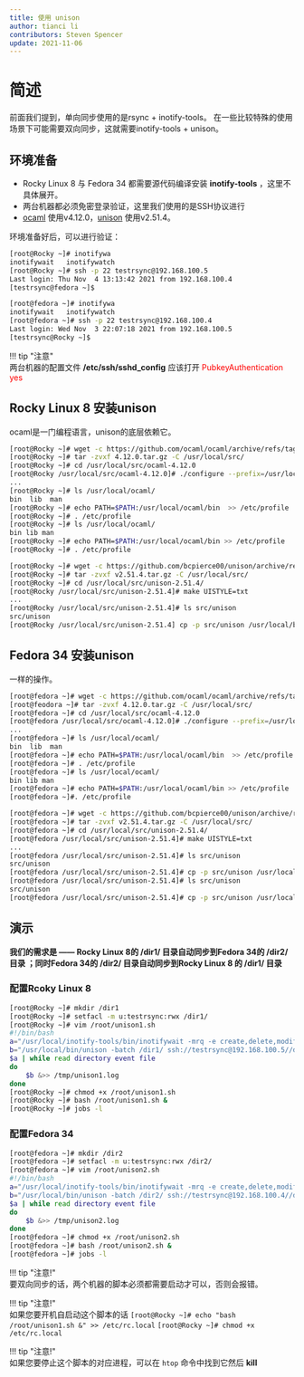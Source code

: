 ```yaml
---
title: 使用 unison
author: tianci li
contributors: Steven Spencer
update: 2021-11-06
---
```


# 简述

前面我们提到，单向同步使用的是rsync + inotify-tools。 在一些比较特殊的使用场景下可能需要双向同步，这就需要inotify-tools + unison。

## 环境准备

* Rocky Linux 8 与 Fedora 34 都需要源代码编译安装 **inotify-tools** ，这里不具体展开。
* 两台机器都必须免密登录验证，这里我们使用的是SSH协议进行
* [ocaml](https://github.com/ocaml/ocaml/) 使用v4.12.0，[unison](https://github.com/bcpierce00/unison/) 使用v2.51.4。

环境准备好后，可以进行验证：

```bash
[root@Rocky ~]# inotifywa
inotifywait   inotifywatch  
[root@Rocky ~]# ssh -p 22 testrsync@192.168.100.5
Last login: Thu Nov  4 13:13:42 2021 from 192.168.100.4
[testrsync@fedora ~]$
```

```bash
[root@fedora ~]# inotifywa
inotifywait   inotifywatch
[root@fedora ~]# ssh -p 22 testrsync@192.168.100.4
Last login: Wed Nov  3 22:07:18 2021 from 192.168.100.5
[testrsync@Rocky ~]$
```

!!! tip "注意"  
两台机器的配置文件 **/etc/ssh/sshd_config** 应该打开 <font color=red>PubkeyAuthentication yes</font>

## Rocky Linux 8 安装unison

ocaml是一门编程语言，unison的底层依赖它。

```bash
[root@Rocky ~]# wget -c https://github.com/ocaml/ocaml/archive/refs/tags/4.12.0.tar.gz
[root@Rocky ~]# tar -zvxf 4.12.0.tar.gz -C /usr/local/src/
[root@Rocky ~]# cd /usr/local/src/ocaml-4.12.0
[root@Rocky /usr/local/src/ocaml-4.12.0]# ./configure --prefix=/usr/local/ocaml && make world opt && make install
...
[root@Rocky ~]# ls /usr/local/ocaml/
bin  lib  man
[root@Rocky ~]# echo PATH=$PATH:/usr/local/ocaml/bin  >> /etc/profile
[root@Rocky ~]# . /etc/profile
[root@Rocky ~]# ls /usr/local/ocaml/
bin lib man
[root@Rocky ~]# echo PATH=$PATH:/usr/local/ocaml/bin >> /etc/profile
[root@Rocky ~]# . /etc/profile
```

```bash
[root@Rocky ~]# wget -c https://github.com/bcpierce00/unison/archive/refs/tags/v2.51.4.tar.gz
[root@Rocky ~]# tar -zvxf v2.51.4.tar.gz -C /usr/local/src/
[root@Rocky ~]# cd /usr/local/src/unison-2.51.4/
[root@Rocky /usr/local/src/unison-2.51.4]# make UISTYLE=txt
...
[root@Rocky /usr/local/src/unison-2.51.4]# ls src/unison
src/unison
[root@Rocky /usr/local/src/unison-2.51.4] cp -p src/unison /usr/local/bin
```

## Fedora 34 安装unison

一样的操作。

```bash
[root@fedora ~]# wget -c https://github.com/ocaml/ocaml/archive/refs/tags/4.12.0.tar.gz
[root@feodora ~]# tar -zvxf 4.12.0.tar.gz -C /usr/local/src/
[root@fedora ~]# cd /usr/local/src/ocaml-4.12.0
[root@fedora /usr/local/src/ocaml-4.12.0]# ./configure --prefix=/usr/local/ocaml && make world opt && make install
...
[root@fedora ~]# ls /usr/local/ocaml/
bin  lib  man
[root@fedora ~]# echo PATH=$PATH:/usr/local/ocaml/bin  >> /etc/profile
[root@fedora ~]# . /etc/profile
[root@fedora ~]# ls /usr/local/ocaml/
bin lib man
[root@fedora ~]# echo PATH=$PATH:/usr/local/ocaml/bin >> /etc/profile
[root@fedora ~]#. /etc/profile
```

```bash
[root@fedora ~]# wget -c https://github.com/bcpierce00/unison/archive/refs/tags/v2.51.4.tar.gz
[root@fedora ~]# tar -zvxf v2.51.4.tar.gz -C /usr/local/src/
[root@fedora ~]# cd /usr/local/src/unison-2.51.4/
[root@fedora /usr/local/src/unison-2.51.4]# make UISTYLE=txt
...
[root@fedora /usr/local/src/unison-2.51.4]# ls src/unison
src/unison
[root@fedora /usr/local/src/unison-2.51.4]# cp -p src/unison /usr/local/bin
[root@fedora /usr/local/src/unison-2.51.4]# ls src/unison
src/unison
[root@fedora /usr/local/src/unison-2.51.4]# cp -p src/unison /usr/local/bin
```


## 演示

**我们的需求是 —— Rocky Linux 8的 /dir1/ 目录自动同步到Fedora 34的 /dir2/ 目录 ；同时Fedora 34的 /dir2/ 目录自动同步到Rocky Linux 8 的 /dir1/ 目录**

### 配置Rcoky Linux 8

```bash
[root@Rocky ~]# mkdir /dir1
[root@Rocky ~]# setfacl -m u:testrsync:rwx /dir1/
[root@Rocky ~]# vim /root/unison1.sh
#!/bin/bash
a="/usr/local/inotify-tools/bin/inotifywait -mrq -e create,delete,modify,move /dir1/"
b="/usr/local/bin/unison -batch /dir1/ ssh://testrsync@192.168.100.5//dir2"
$a | while read directory event file
do
    $b &>> /tmp/unison1.log
done
[root@Rocky ~]# chmod +x /root/unison1.sh
[root@Rocky ~]# bash /root/unison1.sh &
[root@Rocky ~]# jobs -l
```

### 配置Fedora 34

```bash
[root@fedora ~]# mkdir /dir2
[root@fedora ~]# setfacl -m u:testrsync:rwx /dir2/
[root@fedora ~]# vim /root/unison2.sh
#!/bin/bash
a="/usr/local/inotify-tools/bin/inotifywait -mrq -e create,delete,modify,move /dir2/"
b="/usr/local/bin/unison -batch /dir2/ ssh://testrsync@192.168.100.4//dir1"
$a | while read directory event file
do
    $b &>> /tmp/unison2.log
done
[root@fedora ~]# chmod +x /root/unison2.sh
[root@fedora ~]# bash /root/unison2.sh &
[root@fedora ~]# jobs -l
```

!!! tip "注意!"  
要双向同步的话，两个机器的脚本必须都需要启动才可以，否则会报错。

!!! tip "注意!"  
如果您要开机自启动这个脚本的话 `[root@Rocky ~]# echo "bash /root/unison1.sh &" >> /etc/rc.local` `[root@Rocky ~]# chmod +x /etc/rc.local`

!!! tip "注意!"  
如果您要停止这个脚本的对应进程，可以在  `htop` 命令中找到它然后  **kill**
